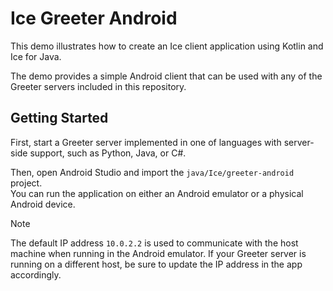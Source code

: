 # Ice Greeter Android

This demo illustrates how to create an Ice client application using Kotlin and Ice for Java.

The demo provides a simple Android client that can be used with any of the Greeter servers included in this repository.

## Getting Started

First, start a Greeter server implemented in one of languages with server-side support, such as Python, Java, or C#.

Then, open Android Studio and import the `java/Ice/greeter-android` project.  
You can run the application on either an Android emulator or a physical Android device.

> [!NOTE]
> The default IP address `10.0.2.2` is used to communicate with the host machine when running in the Android emulator.
> If your Greeter server is running on a different host, be sure to update the IP address in the app accordingly.
